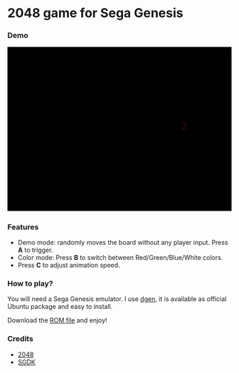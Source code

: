 # 2048 game for Sega Genesis

### Demo

![alt text](demo.gif)

### Features

 * Demo mode: randomly moves the board without any player input. Press **A** to trigger.
 * Color mode: Press **B** to switch between Red/Green/Blue/White colors.
 * Press **C** to adjust animation speed.

### How to play?

You will need a Sega Genesis emulator. I use [dgen](http://dgen.sourceforge.net/), it is available as official Ubuntu package and easy to install.

Download the [ROM file](out/rom.bin) and enjoy!

### Credits
 * [2048](https://play2048.co/)
 * [SGDK](https://github.com/Stephane-D/SGDK)

